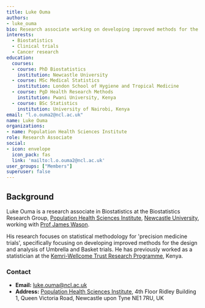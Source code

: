 ```yaml
---
title: Luke Ouma
authors:
- luke_ouma
bio: Research associate working on developing improved methods for the design and analysis of Umbrella and Basket trials.
interests:
  - Biostatistics
  - Clinical trials
  - Cancer research
education:
  courses:
  - course: PhD Biostatistics
    institution: Newcastle University
  - course: MSc Medical Statistics
    institution: London School of Hygiene and Tropical Medicine
  - course: PgD Health Research Methods
    institution: Pwani University, Kenya
  - course: BSc Statistics
    institution: University of Nairobi, Kenya
email: "l.o.ouma2@ncl.ac.uk"
name: Luke Ouma
organizations:
- name: Population Health Sciences Institute
role: Research Associate
social:
- icon: envelope
  icon_pack: fas
  link: 'mailto:l.o.ouma2@ncl.ac.uk'
user_groups: ["Members"]
superuser: false
---
```


## Background

Luke Ouma is a research associate in Biostatistics at the Biostatistics Research Group, [Population Health Sciences Institute](https://www.ncl.ac.uk/medical-sciences/research/institutes/health-sciences/), [Newcastle University](https://www.ncl.ac.uk/), working with [Prof James Wason](/staff/james_wason/). 

His research focuses on statistical methodology for 'precision medicine trials', specifically focusing on developing improved methods for the design and analysis of Umbrella and Basket trials. He has previously worked as a statistician at the [Kemri-Wellcome Trust Research Programme](https://kemri-wellcome.org/), Kenya.

### Contact

- __Email:__ [luke.ouma@ncl.ac.uk](mailto:luke.ouma@ncl.ac.uk)
- __Address:__ [Population Health Sciences Institute](https://www.ncl.ac.uk/medical-sciences/research/institutes/health-sciences/), 4th Floor Ridley Building 1, Queen Victoria Road, Newcastle upon Tyne NE1 7RU, UK
